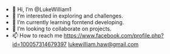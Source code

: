 - 👋 Hi, I’m @LukeWilliam1
- 👀 I’m interested in exploring and challenges.
- 🌱 I’m currently learning forntend developing.
- 💞️ I’m looking to collaborate on projects.
- 📫 How to reach me 
https://www.facebook.com/profile.php?id=100057314679397
lukewilliam.haw@gmail.com
<!---
LukeWilliam1/LukeWilliam1 is a ✨ special ✨ repository because its `README.md` (this file) appears on your GitHub profile.
You can click the Preview link to take a look at your changes.
--->

